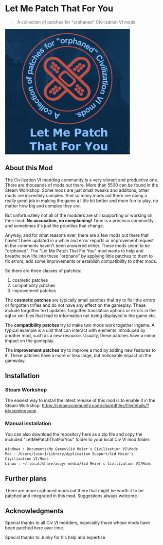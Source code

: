 # Let Me Patch That For You
> A collection of patches for "orphaned" Civilization VI mods.

![Logo](BannerStamp.jpg)


## About this Mod
The Civilization VI modding community is a very vibrant and productive one. There are thousands of mods out there. More than 5500 can be found in the Steam Workshop. Some mods are just small tweaks and additons, other mods are incredibly complex. And so many mods out there are doing a really great job in making the game a little bit better and more fun to play, no matter how big and complex they are.

But unfortunately not all of the modders are still supporting or working on their mod. **No accusation, no complaining!** Time is a precious commodity and sometimes it's just the priorities that change.

Anyway, and for what reasons ever, there are a few mods out there that haven't been updated in a while and error reports or improvement request in the comments haven't been answered either. These mods seem to be "orphaned".
The "Let Me Patch That For You" mod wants to help and breathe new life into these "orphans" by applying little patches to them to fix errors, add some improvements or establish compatibility to other mods.

So there are three classes of patches:
1. cosmetic patches
1. compatibility patches
1. improvement patches

The **cosmetic patches**  are typically small patches that try to fix little errors or forgotten trifles and do not have any effect on the gameplay. These include forgotten text updates, forgotten translation options or errors in the sql or xml files that lead to information not being displayed in the game etc.

The **compatibility patches** try to make two mods work together ingame. A typical example is a unit that can interact with elements introduced by another mod, such as a new resource. Usually, these patches have a minor impact on the gameplay.

The **improvement patches** try to improve a mod by adding new features to it. These patches have a more or less large, but noticeable impact on the gameplay.

## Installation

### Steam Workshop
The easiest way to install the latest release of this mod is to enable it in the Steam Workshop: https://steamcommunity.com/sharedfiles/filedetails/?id=comingsoon .

### Manual installation
You can also download the repository here as a zip file and copy the included "LetMePatchThatForYou" folder to your local Civ VI mod folder:

```
Windows : Documents\My Games\Sid Meier's Civilization VI\Mods
Mac : /Users/[user]/Library/Application Support/Sid Meier's Civilization VI/Mods
Linux : ~/.local/share/aspyr-media/Sid Meier's Civilization VI/Mods
```

## Further plans
There are more orphaned mods out there that might be worth it to be patched and integrated in this mod.
Suggestions always welcome.

## Acknowledgments

Special thanks to all Civ VI modders, especially those whose mods have been patched here over time.

Special thanks to Junky for his help and expertise.
